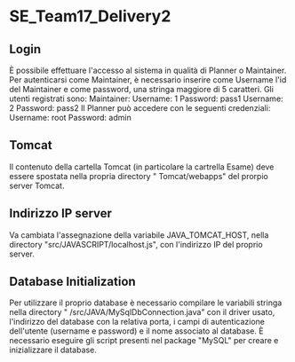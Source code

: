 # SE_Team17_Delivery2

## Login

È possibile effettuare l'accesso al sistema in qualità di Planner o Maintainer. Per autenticarsi come Maintainer, è necessario inserire come Username l'id del Maintainer e come password, una stringa maggiore di 5 caratteri. Gli utenti registrati sono:
Maintainer:
Username: 1
Password: pass1
Username: 2
Password: pass2
Il Planner può accedere con le seguenti credenziali:
Username: root
Password: admin

## Tomcat

Il contenuto della cartella Tomcat (in particolare la cartrella Esame) deve essere spostata nella propria directory "
Tomcat/webapps" del prorpio server Tomcat.

## Indirizzo IP server

Va cambiata l'assegnazione della variabile JAVA_TOMCAT_HOST, nella directory "src/JAVASCRIPT/localhost.js", con
l'indirizzo IP del proprio server.

## Database Initialization

Per utilizzare il proprio database è necessario compilare le variabili stringa nella directory "
/src/JAVA/MySqlDbConnection.java" con il driver usato, l'indirizzo del database con la relativa porta, i campi di
autenticazione dell'utente (username e password) e il nome associato al database. È necessario eseguire gli script presenti nel package "MySQL" per creare e inizializzare il database.
